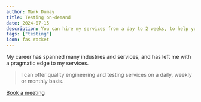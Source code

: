 ```yaml
---
author: Mark Dumay
title: Testing on-demand
date: 2024-07-15
description: You can hire my services from a day to 2 weeks, to help you with a testing effort.
tags: ["testing"]
icon: fas rocket
---
```


My career has spanned many industries and services, and has left me with a pragmatic edge to my services. 

> I can offer quality engineering and testing services on a daily, weekly or monthly basis.

[Book a meeting](https://calendly.com/jaffamonkeyltd/intro-call)
